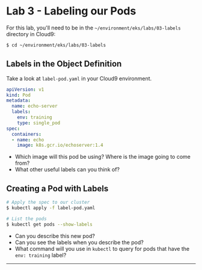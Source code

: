 # Lab 3 - Labeling our Pods

For this lab, you'll need to be in the `~/environment/eks/labs/03-labels` directory in Cloud9:

```bash
$ cd ~/environment/eks/labs/03-labels
```

## Labels in the Object Definition

Take a look at `label-pod.yaml` in your Cloud9 environment.

```yaml
apiVersion: v1
kind: Pod
metadata:
  name: echo-server
  labels:
    env: training
    type: single_pod
spec:
  containers:
  - name: echo
    image: k8s.gcr.io/echoserver:1.4
```

- Which image will this pod be using? Where is the image going to come from?
- What other useful labels can you think of?

## Creating a Pod with Labels

```bash
# Apply the spec to our cluster
$ kubectl apply -f label-pod.yaml

# List the pods
$ kubectl get pods --show-labels
```

- Can you describe this new pod?
- Can you see the labels when you describe the pod?
- What command will you use in `kubectl` to query for pods that have the `env: training` label?

---